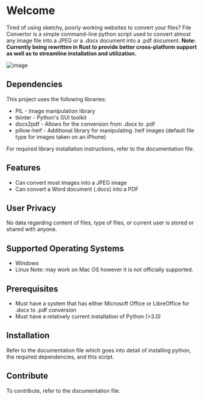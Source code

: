 # Welcome
Tired of using sketchy, poorly working websites to convert your files? File Convertor is a simple command-line python script used to convert almost any image file into a JPEG or a .docx document into a .pdf document.
**Note: Currently being rewritten in Rust to provide better cross-platform support as well as to streamline installation and utilization.**

![image](https://github.com/MaybeMarq/File-Converter/assets/62733985/9eebf3ed-a9d3-4e4e-98ca-0983e7de9d07)

## Dependencies
This project uses the following libraries:
- PIL - Image manipulation library
- tkinter - Python's GUI toolkit
- docx2pdf - Allows for the conversion from .docx to .pdf
- pillow-heif - Additional library for manipulating .heif images (default file type for images taken on an iPhone)

For required library installation instructions, refer to the documentation file.

## Features
- Can convert most images into a JPEG image
- Can convert a Word document (.docx) into a PDF

## User Privacy
No data regarding content of files, type of files, or current user is stored or shared with anyone. 

## Supported Operating Systems
- Windows
- Linux
Note: may work on Mac OS however it is not officially supported.

## Prerequisites
- Must have a system that has either Microsoft Office or LibreOffice for .docx to .pdf conversion
- Must have a relatively current installation of Python (>3.0)

## Installation
Refer to the documentation file which goes into detail of installing python, the required dependencies, and this script.

## Contribute
To contribute, refer to the documentation file.
